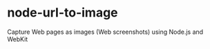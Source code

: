 node-url-to-image
=================

Capture Web pages as images (Web screenshots) using Node.js and WebKit